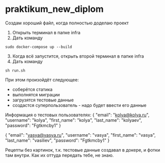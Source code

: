 # praktikum_new_diplom

Создам хороший файл, когда полностью доделаю проект

1. Открыть терминал в папке infra
2. Дать команду
```
sudo docker-compose up --build
```
3. Когда всё запустится, открыть второй терминал в папке infra
4. Дать команду
```
sh run.sh
```
При этом произойдёт следующее:
 - соберётся статика
 - выполнятся миграции
 - загрузятся тестовые данные
 - создастся суперпользователь - надо будет ввести его данные

Информация о тестовых пользователях:
{
"email": "kolya@kolya.ru",
"username": "kolya",
"first_name": "kolya",
"last_name": "kolyaev",
"password": "Fgtkmcby1"
}

{
"email": "vasya@vasya.ru",
"username": "vasya",
"first_name": "vasya",
"last_name": "vasiliev",
"password": "Fgtkmcby1"
}

Рецепты без картинок, т.к. тестовые данные создавал в докере, и фотки там внутри.
Как их оттуда передать тебе, не знаю.

